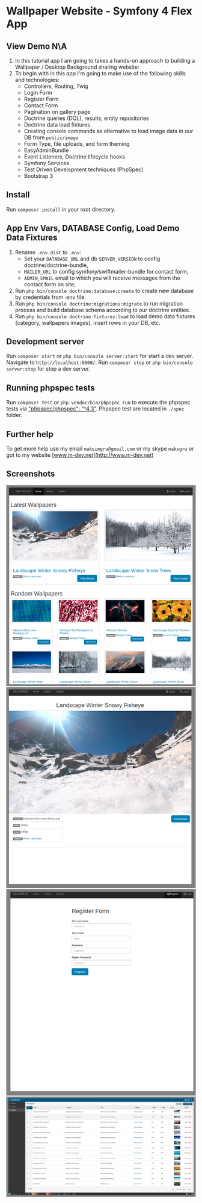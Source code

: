 # Wallpaper Website - Symfony 4 Flex App
## View Demo N\A
1. In this tutorial app I am going to takes a hands-on approach to building a Wallpaper / Desktop Background sharing website:
2. To begin with in this app I'm going to make use of the following skills and technologies:
    * Controllers, Routing, Twig
    * Login Form
    * Register Form
    * Contact Form
    * Pagination on gallery page
    * Doctrine queries (DQL), results, entity repositories
    * Doctrine data load fixtures
    * Creating console commands as alternative to load image data in our DB from `public/image`
    * Form Type, file uploads, and form theming
    * EasyAdminBundle
    * Event Listeners, Doctrine lifecycle hooks
    * Symfony Services
    * Test Driven Development techniques (PhpSpec)
    * Bootstrap 3

## Install
Run `composer install` in your root directory.

## App Env Vars, DATABASE Config, Load Demo Data Fixtures
1. Rename `.env.dist` to `.env`:
    * Set your `DATABASE_URL` and db `SERVER_VERSION` to config doctrine/doctrine-bundle,
    * `MAILER_URL` to config symfony/swiftmailer-bundle for contact form,
    * `ADMIN_EMAIL` email to which you will receive messages from the contact form on site;
2. Run `php bin/console doctrine:database:create` to create new database by credentials from .env file.
3. Run `php bin/console doctrine:migrations:migrate` to run migration process and build database schema according to our doctrine entities.
4. Run `php bin/console doctrine:fixtures:load` to load demo data fixtures (category, wallpapers images), insert rows in your DB, etc.

## Development server
Run `composer start` or `php bin/console server:start` for start a dev server. Navigate to `http://localhost:8000/`.
Run `composer stop` or `php bin/console server:stop` for stop a dev server.

## Running phpspec tests
Run `composer test` or `php vendor/bin/phpspec run` to execute the phpspec tests via ["phpspec/phpspec": "^4.3"](http://www.phpspec.net).
Phpspec test are located in `./spec` folder.

## Further help
To get more help use my email `maksimgru@gmail.com` or my skype `maksgru` or got to my website [www.m-dev.net](http://www.m-dev.net)

## Screenshots
![screenshot-1](screenshot-1.png "screenshot-1")
![screenshot-2](screenshot-2.png "screenshot-2")
![screenshot-3](screenshot-3.png "screenshot-3")
![screenshot-4](screenshot-4.png "screenshot-4")